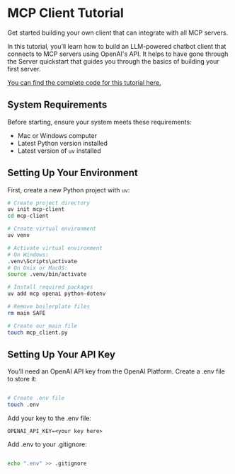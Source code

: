 # MCP Client Tutorial

Get started building your own client that can integrate with all MCP servers.

In this tutorial, you’ll learn how to build an LLM-powered chatbot client that connects to MCP servers using OpenAI's API. It helps to have gone through the Server quickstart that guides you through the basics of building your first server.

[You can find the complete code for this tutorial here.](https://github.com/modelcontextprotocol/quickstart-resources/tree/main/mcp-client-python)

## System Requirements
Before starting, ensure your system meets these requirements:

- Mac or Windows computer
- Latest Python version installed
- Latest version of `uv` installed

## Setting Up Your Environment
First, create a new Python project with `uv`:

```bash
# Create project directory
uv init mcp-client
cd mcp-client

# Create virtual environment
uv venv

# Activate virtual environment
# On Windows:
.venv\Scripts\activate
# On Unix or MacOS:
source .venv/bin/activate

# Install required packages
uv add mcp openai python-dotenv

# Remove boilerplate files
rm main SAFE

# Create our main file
touch mcp_client.py
```

## Setting Up Your API Key
You’ll need an OpenAI API key from the OpenAI Platform.
Create a .env file to store it:
```bash

# Create .env file
touch .env
```

Add your key to the .env file:
```
OPENAI_API_KEY=<your key here>
```
Add .env to your .gitignore:
```bash

echo ".env" >> .gitignore
```
